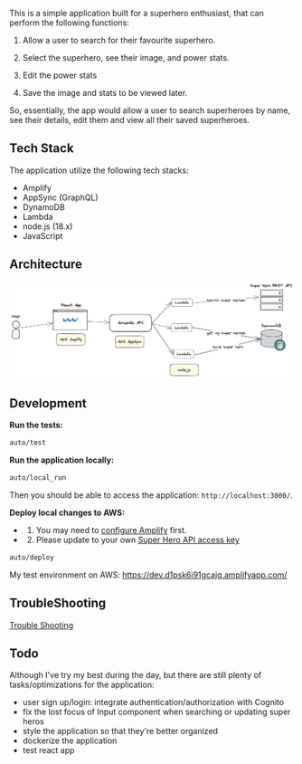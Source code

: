 This is a simple application built for a superhero enthusiast, that can perform the following functions:

1. Allow a user to search for their favourite superhero.

2. Select the superhero, see their image, and power stats.

3. Edit the power stats

4. Save the image and stats to be viewed later.

So, essentially, the app would allow a user to search superheroes by name, see their details, edit them and view all their saved superheroes.

## Tech Stack

The application utilize the following tech stacks:

- Amplify
- AppSync (GraphQL)
- DynamoDB
- Lambda
- node.js (18.x)
- JavaScript

## Architecture

![Super Hero Architecture](./docs/superhero-architecture.png)

## Development

**Run the tests:**

```bash
auto/test
```

**Run the application locally:**

```bash
auto/local_run
```

Then you should be able to access the application: `http://localhost:3000/`.

**Deploy local changes to AWS:**

- 1. You may need to [configure Amplify](https://docs.amplify.aws/cli/start/install/#option-2-follow-the-instructions) first.
- 2. Please update to your own [Super Hero API access key](./amplify/backend/function/superheroremoteapi/src/index.js)

```bash
auto/deploy
```

My test environment on AWS: https://dev.d1psk6i91gcajq.amplifyapp.com/

## TroubleShooting

[Trouble Shooting](./docs/troubleshooting.md)

## Todo

Although I've try my best during the day, but there are still plenty of tasks/optimizations for the application:

- user sign up/login: integrate authentication/authorization with Cognito
- fix the lost focus of Input component when searching or updating super heros
- style the application so that they're better organized
- dockerize the application
- test react app
